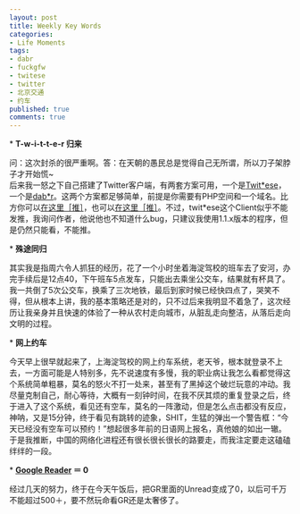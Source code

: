 ```yaml
---
layout: post
title: Weekly Key Words
categories:
- Life Moments
tags:
- dabr
- fuckgfw
- twitese
- twitter
- 北京交通
- 约车
published: true
comments: true
---
```

<p>* <strong>T-w-i-t-t-e-r 归来</strong></p>

<p>问：这次封杀的很严重啊。答：在天朝的愚民总是觉得自己无所谓，所以刀子架脖子才开始慌~<br />
后来我一怒之下自己搭建了Twitter客户端，有两套方案可用，一个是<a href="http://code.google.com/p/twitese/">Twit*ese</a>，一个是<a href="http://code.google.com/p/dabr/">dab*r</a>。这两个方案都足够简单，前提是你需要有PHP空间和一个域名。比方你可以<a href="http://wangyaodi.com/twit">在这里［推］</a>，也可以<a href="http://wangyaodi.com/cntwit">在这里［推］</a>。不过，twit*ese这个Client似乎不能发推，我询问作者，他说他也不知道什么bug，只建议我使用1.1.x版本的程序，但是仍然只能看，不能推。</p>

<p>* <strong>殊途同归</strong></p>

<p>其实我是指周六令人抓狂的经历，花了一个小时坐着海淀驾校的班车去了安河，办完手续后是12点40，下午班车5点发车，只能出去乘坐公交车，结果就有杯具了。我一共倒了5次公交车，换乘了三次地铁，最后到家时候已经快四点了，哭笑不得，但从根本上讲，我的基本策略还是对的，只不过后来我明显不着急了，这次经历让我亲身并且快速的体验了一种从农村走向城市，从脏乱走向整洁，从落后走向文明的过程。</p>

<p>* <strong>网上约车</strong></p>

<p>今天早上很早就起来了，上海淀驾校的网上约车系统，老天爷，根本就登录不上去，一方面可能是人特别多，先不说速度有多慢，我的职业病让我怎么看都觉得这个系统简单粗暴，莫名的怒火不打一处来，甚至有了黑掉这个破烂玩意的冲动。我尽量克制自己，耐心等待，大概有一刻钟时间，在我不厌其烦的重复登录之后，终于进入了这个系统，看见还有空车，莫名的一阵激动，但是怎么点击都没有反应，神呐，又是15分钟，终于看见有跳转的迹象，SHIT，生猛的弹出一个警告框：“今天已经没有空车可以预约！”想起很多年前的日语网上报名，真他娘的如出一辙。于是我推断，中国的网络化进程还有很长很长很长的路要走，而我注定要走这磕磕绊绊的一段。</p>

<p>* <strong><a href="http://www.google.com/reader/shared/wangyaodi">Google Reader</a> ＝ 0</strong></p>

<p>经过几天的努力，终于在今天午饭后，把GR里面的Unread变成了0，以后可千万不能超过500＋，要不然玩命看GR还是太奢侈了。</p>
